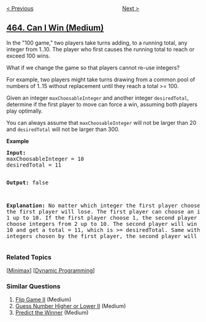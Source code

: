<!--|This file generated by command(leetcode description); DO NOT EDIT.    |-->
<!--+----------------------------------------------------------------------+-->
<!--|@author    openset <openset.wang@gmail.com>                           |-->
<!--|@link      https://github.com/openset                                 |-->
<!--|@home      https://github.com/openset/leetcode                        |-->
<!--+----------------------------------------------------------------------+-->

[< Previous](../island-perimeter "Island Perimeter")
　　　　　　　　　　　　　　　　
[Next >](../optimal-account-balancing "Optimal Account Balancing")

## [464. Can I Win (Medium)](https://leetcode.com/problems/can-i-win "我能赢吗")

<p>In the "100 game," two players take turns adding, to a running total, any integer from 1..10. The player who first causes the running total to reach or exceed 100 wins. </p>

<p>What if we change the game so that players cannot re-use integers? </p>

<p>For example, two players might take turns drawing from a common pool of numbers of 1..15 without replacement until they reach a total >= 100.</p>

<p>Given an integer <code>maxChoosableInteger</code> and another integer <code>desiredTotal</code>, determine if the first player to move can force a win, assuming both players play optimally. </p>

<p>You can always assume that <code>maxChoosableInteger</code> will not be larger than 20 and <code>desiredTotal</code> will not be larger than 300.
</p>

<p><b>Example</b>
<pre>
<b>Input:</b>
maxChoosableInteger = 10
desiredTotal = 11

<b>Output:</b>
false

<b>Explanation:</b>
No matter which integer the first player choose, the first player will lose.
The first player can choose an integer from 1 up to 10.
If the first player choose 1, the second player can only choose integers from 2 up to 10.
The second player will win by choosing 10 and get a total = 11, which is >= desiredTotal.
Same with other integers chosen by the first player, the second player will always win.
</pre>
</p>

### Related Topics
  [[Minimax](../../tag/minimax/README.md)]
  [[Dynamic Programming](../../tag/dynamic-programming/README.md)]

### Similar Questions
  1. [Flip Game II](../flip-game-ii) (Medium)
  1. [Guess Number Higher or Lower II](../guess-number-higher-or-lower-ii) (Medium)
  1. [Predict the Winner](../predict-the-winner) (Medium)
